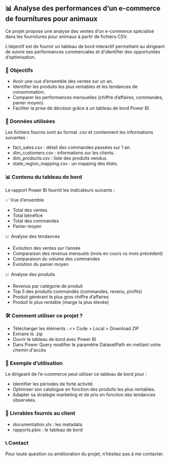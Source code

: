 ## 📊 Analyse des performances d’un e-commerce de fournitures pour animaux

Ce projet propose une analyse des ventes d’un e-commerce spécialisé dans les fournitures pour animaux à partir de fichiers CSV. 

L’objectif est de fournir un tableau de bord interactif permettant au dirigeant de suivre ses performances commerciales et d’identifier des opportunités d’optimisation. 

### 🚀 Objectifs

- Avoir une vue d’ensemble des ventes sur un an.
- Identifier les produits les plus rentables et les tendances de consommation.
- Comparer les performances mensuelles (chiffre d’affaires, commandes, panier moyen).
- Faciliter la prise de décision grâce à un tableau de bord Power BI.

### 📂 Données utilisées

Les fichiers fournis sont au format .csv et contiennent les informations suivantes :

- fact_sales.csv : détail des commandes passées sur 1 an.
- dim_customers.csv : informations sur les clients.
- dim_products.csv : liste des produits vendus.
- state_region_mapping.csv : un mapping des états.

### 📊 Contenu du tableau de bord

Le rapport Power BI fournit les indicateurs suivants :

✅ Vue d’ensemble
- Total des ventes
- Total bénéfice
- Total des commandes
- Panier moyen

📈 Analyse des tendances
- Évolution des ventes sur l’année
- Comparaison des revenus mensuels (mois en cours vs mois précédent)
- Comparaison du volume des commandes
- Évolution du panier moyen

📈 Analyse des produits
- Revenus par catégorie de produit
- Top 5 des produits commandés (commandes, revenu, profits)
- Produit générant le plus gros chiffre d’affaires
- Produit le plus rentable (marge la plus élevée)

### 🛠️ Comment utiliser ce projet ?

- Télécharger les éléments : <> Code > Local > Download ZIP
- Extraire le .zip
- Ouvrir le tableau de bord avec Power BI
- Dans Power Query modifier le paramètre DatasetPath en mettant votre chemin d'accès

### 📌 Exemple d’utilisation

Le dirigeant de l’e-commerce peut utiliser ce tableau de bord pour :
- Identifier les périodes de forte activité.
- Optimiser son catalogue en fonction des produits les plus rentables.
- Adapter sa stratégie marketing et de prix en fonction des tendances observées.

### 📄 Livrables fournis au client

- documentation.xls : les metadata
- rapports.pbix : le tableau de bord


### 📞 Contact

Pour toute question ou amélioration du projet, n’hésitez pas à me contacter.
